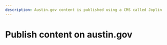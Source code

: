 ```yaml
---
description: Austin.gov content is published using a CMS called Joplin.
---
```


# Publish content on austin.gov

